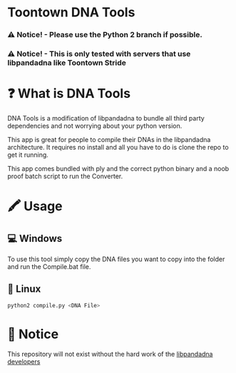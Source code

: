 # Toontown DNA Tools

### ⚠️ Notice! - Please use the Python 2 branch if possible.

### ⚠️ Notice! - This is only tested with servers that use libpandadna like Toontown Stride 

# ❓ What is DNA Tools
DNA Tools is a modification of libpandadna to bundle all third party dependencies and not worrying about your python version.

This app is great for people to compile their DNAs in the libpandadna architecture. It requires no install and all you have to do is clone the repo to get it running.

This app comes bundled with ply and the correct python binary and a noob proof batch script to run the Converter.

# 🖍 Usage

## 💻 Windows
To use this tool simply copy the DNA files you want to copy into the folder and run the Compile.bat file.

## 🐧 Linux

```bash
python2 compile.py <DNA File>
```

# 📝 Notice

This repository will not exist without the hard work of the [libpandadna](https://github.com/loblao/libpandadna) [developers](https://github.com/loblao/libpandadna/graphs/contributors)

